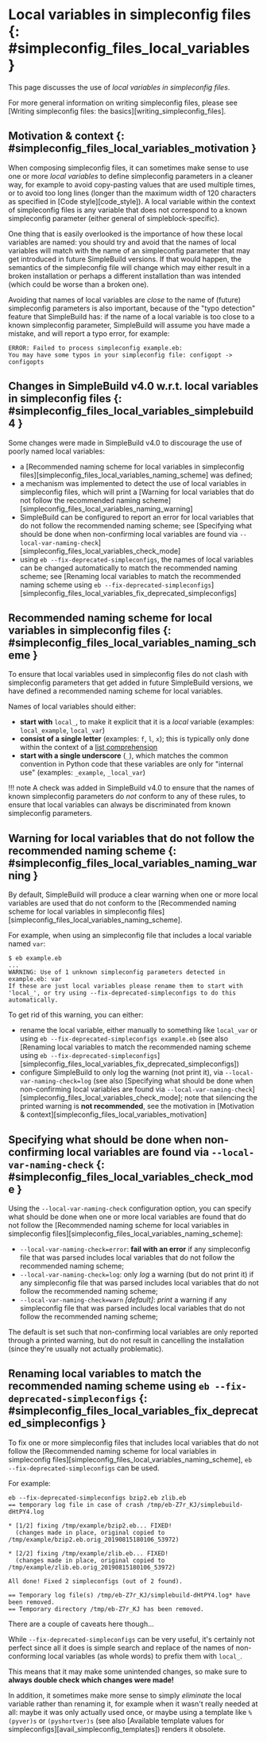 # Local variables in simpleconfig files {: #simpleconfig_files_local_variables }

This page discusses the use of *local variables in simpleconfig files*.

For more general information on writing simpleconfig files, please see
[Writing simpleconfig files: the basics][writing_simpleconfig_files].

## Motivation & context {: #simpleconfig_files_local_variables_motivation }

When composing simpleconfig files, it can sometimes make sense to use one
or more *local variables* to define simpleconfig parameters in a cleaner
way, for example to avoid copy-pasting values that are used multiple
times, or to avoid too long lines (longer than the maximum width of 120
characters as specified in [Code style][code_style]).
A local variable within the context of simpleconfig files is any variable
that does not correspond to a known simpleconfig parameter (either general
of simpleblock-specific).

One thing that is easily overlooked is the importance of how these local
variables are named: you should try and avoid that the names of local
variables will match with the name of an simpleconfig parameter that may
get introduced in future SimpleBuild versions. If that would happen, the
semantics of the simpleconfig file will change which may either result in
a broken installation or perhaps a different installation than was
intended (which could be worse than a broken one).

Avoiding that names of local variables are *close* to the name of
(future) simpleconfig parameters is also important, because of the "typo
detection" feature that SimpleBuild has: if the name of a local variable
is too close to a known simpleconfig parameter, SimpleBuild will assume you
have made a mistake, and will report a typo error, for example:

``` console
ERROR: Failed to process simpleconfig example.eb:
You may have some typos in your simpleconfig file: configopt -> configopts
```

## Changes in SimpleBuild v4.0 w.r.t. local variables in simpleconfig files {: #simpleconfig_files_local_variables_simplebuild4 }

Some changes were made in SimpleBuild v4.0 to discourage the use of poorly
named local variables:

- a [Recommended naming scheme for local variables in simpleconfig files][simpleconfig_files_local_variables_naming_scheme] was defined;
- a mechanism was implemented to detect the use of local variables in
    simpleconfig files, which will print a
    [Warning for local variables that do not follow the recommended naming scheme][simpleconfig_files_local_variables_naming_warning]
- SimpleBuild can be configured to report an error for local variables
    that do not follow the recommended naming scheme; see
    [Specifying what should be done when non-confirming local variables are found via `--local-var-naming-check`][simpleconfig_files_local_variables_check_mode]
- using `eb --fix-deprecated-simpleconfigs`, the names of local
    variables can be changed automatically to match the recommended
    naming scheme; see
    [Renaming local variables to match the recommended naming scheme using `eb --fix-deprecated-simpleconfigs`][simpleconfig_files_local_variables_fix_deprecated_simpleconfigs]

## Recommended naming scheme for local variables in simpleconfig files {: #simpleconfig_files_local_variables_naming_scheme }

To ensure that local variables used in simpleconfig files do not clash
with simpleconfig parameters that get added in future SimpleBuild versions,
we have defined a recommended naming scheme for local variables.

Names of local variables should either:

- **start with** `local_`, to make it explicit that it is a *local*
    variable (examples: `local_example`, `local_var`)
- **consist of a single letter** (examples: `f`, `l`, `x`); this is
    typically only done within the context of a [list
    comprehension](https://docs.python.org/2/tutorial/datastructures.html#list-comprehensions)
- **start with a single underscore** (`_`), which matches the common
    convention in Python code that these variables are only for
    "internal use" (examples: `_example`, `_local_var`)

!!! note
    A check was added in SimpleBuild v4.0 to ensure that the names of known simpleconfig parameters
    do *not* conform to any of these rules, to ensure that local
    variables can always be discriminated from known simpleconfig
    parameters.

## Warning for local variables that do not follow the recommended naming scheme {: #simpleconfig_files_local_variables_naming_warning }

By default, SimpleBuild will produce a clear warning when one or more
local variables are used that do not conform to the
[Recommended naming scheme for local variables in simpleconfig files][simpleconfig_files_local_variables_naming_scheme].

For example, when using an simpleconfig file that includes a local
variable named `var`:

``` console
$ eb example.eb
...
WARNING: Use of 1 unknown simpleconfig parameters detected in example.eb: var
If these are just local variables please rename them to start with 'local_', or try using --fix-deprecated-simpleconfigs to do this automatically.
```

To get rid of this warning, you can either:

- rename the local variable, either manually to something like
    `local_var` or using `eb --fix-deprecated-simpleconfigs example.eb`
    (see also
    [Renaming local variables to match the recommended naming scheme using `eb --fix-deprecated-simpleconfigs`][simpleconfig_files_local_variables_fix_deprecated_simpleconfigs])
- configure SimpleBuild to only log the warning (not print it), via
    `--local-var-naming-check=log` (see also
    [Specifying what should be done when non-confirming local variables are found via `--local-var-naming-check`][simpleconfig_files_local_variables_check_mode]; note that silencing the printed warning is **not
    recommended**, see the motivation in
    [Motivation & context][simpleconfig_files_local_variables_motivation]

## Specifying what should be done when non-confirming local variables are found via `--local-var-naming-check` {: #simpleconfig_files_local_variables_check_mode }

Using the `--local-var-naming-check` configuration option, you can
specify what should be done when one or more local variables are found
that do not follow the
[Recommended naming scheme for local variables in simpleconfig files][simpleconfig_files_local_variables_naming_scheme]:

- `--local-var-naming-check=error`: **fail with an error** if any
    simpleconfig file that was parsed includes local variables that do not
    follow the recommended naming scheme;
- `--local-var-naming-check=log`: only *log* a warning (but do not
    print it) if any simpleconfig file that was parsed includes local
    variables that do not follow the recommended naming scheme;
- `--local-var-naming-check=warn` *\[default\]*: *print* a warning if
    any simpleconfig file that was parsed includes local variables that do
    not follow the recommended naming scheme;

The default is set such that non-confirming local variables are only
reported through a printed warning, but do not result in cancelling the
installation (since they're usually not actually problematic).

## Renaming local variables to match the recommended naming scheme using `eb --fix-deprecated-simpleconfigs` {: #simpleconfig_files_local_variables_fix_deprecated_simpleconfigs }

To fix one or more simpleconfig files that includes local variables that
do not follow the
[Recommended naming scheme for local variables in simpleconfig files][simpleconfig_files_local_variables_naming_scheme], `eb --fix-deprecated-simpleconfigs` can be used.

For example:

``` console
eb --fix-deprecated-simpleconfigs bzip2.eb zlib.eb
== temporary log file in case of crash /tmp/eb-Z7r_KJ/simplebuild-dHtPY4.log

* [1/2] fixing /tmp/example/bzip2.eb... FIXED!
  (changes made in place, original copied to /tmp/example/bzip2.eb.orig_20190815180106_53972)

* [2/2] fixing /tmp/example/zlib.eb... FIXED!
  (changes made in place, original copied to /tmp/example/zlib.eb.orig_20190815180106_53972)

All done! Fixed 2 simpleconfigs (out of 2 found).

== Temporary log file(s) /tmp/eb-Z7r_KJ/simplebuild-dHtPY4.log* have been removed.
== Temporary directory /tmp/eb-Z7r_KJ has been removed.
```

There are a couple of caveats here though...

While `--fix-deprecated-simpleconfigs` can be very useful, it's certainly
not perfect since all it does is simple search and replace of the names
of non-conforming local variables (as whole words) to prefix them with
`local_`.

This means that it may make some unintended changes, so make sure to
**always double check which changes were made!**

In addition, it sometimes make more sense to simply *eliminate* the
local variable rather than renaming it, for example when it wasn't
really needed at all: maybe it was only actually used once, or maybe
using a template like `%(pyver)s` or `(pyshortver)s` (see also
[Available template values for simpleconfigs][avail_simpleconfig_templates]) renders it
obsolete.
